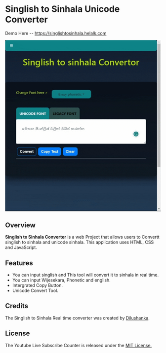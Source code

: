 # Singlish to Sinhala Unicode Converter
Demo Here -- https://singlishtosinhala.helalk.com

![Demo](/assets/images/demo.gif "demo website")

## Overview
**Singlish to Sinhala Converter** is a web Project that allows users to Convertt singlish to sinhala and unicode sinhala. This application uses HTML, CSS and JavaScript.

## Features
* You can input singlish and This tool will convert it to sinhala in real time.
* You can input Wijesekara, Phonetic and english.
* Intergrated Copy Button.
* Unicode Convert Tool.

## Credits
The Singlish to Sinhala Real time converter was created by [Dilushanka](https://github.com/dilushanka/).

## License
The Youtube Live Subscribe Counter is released under the [MIT License.](https://opensource.org/licenses/MIT)
